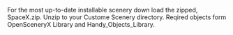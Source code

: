 For the most up-to-date installable scenery down load the zipped, SpaceX.zip. Unzip to your Custome Scenery directory. Reqired objects form OpenSceneryX Library and Handy_Objects_Library.
